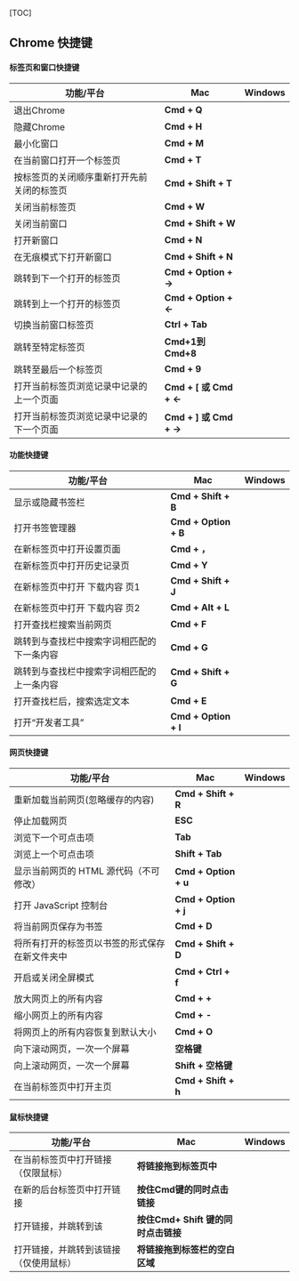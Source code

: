 [TOC]

## Chrome 快捷键

#### 标签页和窗口快捷键

|                功能/平台               |          Mac          |         Windows        |
|                  ---                  |         ---           |            ---         |
|               退出Chrome              |       **Cmd + Q**      |                        |
|               隐藏Chrome              |      **Cmd + H**       |                        |
|                最小化窗口              |      **Cmd + M**       |                        |
|           在当前窗口打开一个标签页        |       **Cmd + T**     |                        |
|  按标签页的关闭顺序重新打开先前关闭的标签页  |  **Cmd + Shift + T**  |                        |
|               关闭当前标签页            |       **Cmd + W**     |                        |
|                关闭当前窗口            |  **Cmd + Shift + W**  |                        |
|                 打开新窗口             |       **Cmd + N**     |                        |
|           在无痕模式下打开新窗口         |  **Cmd + Shift + N**  |                        |
|          跳转到下一个打开的标签页        | **Cmd + Option + ->** |                        |
|          跳转到上一个打开的标签页        | **Cmd + Option + <-** |                        |
|             切换当前窗口标签页          |    **Ctrl + Tab**     |                        |
|             跳转至特定标签页            |    **Cmd+1到Cmd+8**   |                        |
|             跳转至最后一个标签页        |      **Cmd + 9**      |                        |
|  打开当前标签页浏览记录中记录的上一个页面   | **Cmd + [ 或 Cmd + <-**|                        |
|  打开当前标签页浏览记录中记录的下一个页面   | **Cmd + ] 或 Cmd + ->**|                        |

#### 功能快捷键

|                功能/平台               |          Mac          |         Windows        |
|                  ---                  |         ---           |            ---         |
|             显示或隐藏书签栏            |   **Cmd + Shift + B**  |                        |
|              打开书签管理器             | **Cmd + Option + B**  |                        |
|         在新标签页中打开设置页面          |      **Cmd + ，**     |                        |
|         在新标签页中打开历史记录页        |       **Cmd + Y**     |                        |
|        在新标签页中打开 下载内容 页1      |  **Cmd + Shift + J**  |                        |
|        在新标签页中打开 下载内容 页2      |   **Cmd + Alt + L**   |                        |
|           打开查找栏搜索当前网页         |      **Cmd + F**      |                        |
|  跳转到与查找栏中搜索字词相匹配的下一条内容  |      **Cmd + G**      |                        |
|  跳转到与查找栏中搜索字词相匹配的上一条内容  |  **Cmd + Shift + G** |                        |
|         打开查找栏后，搜索选定文本        |       **Cmd + E**     |                        |
|                 打开“开发者工具”        | **Cmd + Option + I**  |                        |

#### 网页快捷键

|                功能/平台               |          Mac          |         Windows        |
|                  ---                  |         ---           |            ---         |
|       重新加载当前网页(忽略缓存的内容)     |   **Cmd + Shift + R**  |                        |
|             停止加载网页                |         **ESC**        |                        |
|            浏览下一个可点击项            |         **Tab**        |                        |
|            浏览上一个可点击项            |    **Shift + Tab**     |                        |
|  显示当前网页的 HTML 源代码（不可修改）    |  **Cmd + Option + u**  |                        |
|         打开 JavaScript 控制台         |  **Cmd + Option + j**  |                        |
|          将当前网页保存为书签           |      **Cmd + D**       |                        |
|将所有打开的标签页以书签的形式保存在新文件夹中|   **Cmd + Shift + D**  |                        |
|           开启或关闭全屏模式            |   **Cmd + Ctrl + f**   |                        |
|           放大网页上的所有内容          |        **Cmd + +**     |                        |
|           缩小网页上的所有内容          |        **Cmd + -**     |                        |
|      将网页上的所有内容恢复到默认大小     |        **Cmd + O**     |                        |
|         向下滚动网页，一次一个屏幕       |          **空格键**     |                        |
|         向上滚动网页，一次一个屏幕       |   **Shift + 空格键**    |                        |
|         在当前标签页中打开主页          |   **Cmd + Shift + h**  |                        |

#### 鼠标快捷键

|                功能/平台               |          Mac          |         Windows        |
|                  ---                 |         ---           |            ---         |
|     在当前标签页中打开链接（仅限鼠标）     |   **将链接拖到标签页中** |                        |
|       在新的后台标签页中打开链接         |**按住Cmd键的同时点击链接**|                        |
|         打开链接，并跳转到该        |**按住Cmd+ Shift 键的同时点击链接**|                    |
| 打开链接，并跳转到该链接（仅使用鼠标）    |**将链接拖到标签栏的空白区域**|                       |